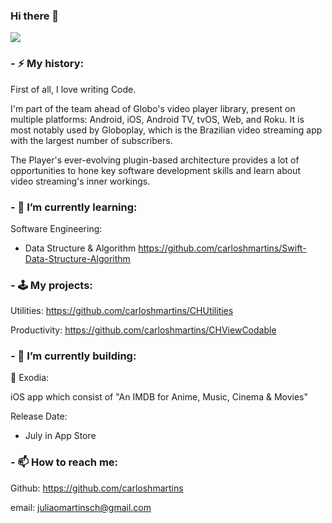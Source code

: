 ### Hi there 👋

<a href="https://github.com/carloshmartins/github-profile-views-counter">
  <img src="https://komarev.com/ghpvc/?username=carloshmartins">
</a>


### - ⚡ My history:
First of all, I love writing Code.

I'm part of the team ahead of Globo's video player library, present on multiple platforms: Android, iOS, Android TV, tvOS, Web, and Roku. It is most notably used by Globoplay, which is the Brazilian video streaming app with the largest number of subscribers.

The Player's ever-evolving plugin-based architecture provides a lot of opportunities to hone key software development skills and learn about video streaming's inner workings.

### - 🌱 I’m currently learning: 

Software Engineering:
- Data Structure & Algorithm https://github.com/carloshmartins/Swift-Data-Structure-Algorithm

### - 🕹 My projects:

Utilities:
https://github.com/carloshmartins/CHUtilities

Productivity:
https://github.com/carloshmartins/CHViewCodable

### - 🧱 I’m currently building:

📱 Exodia:

iOS app which consist of "An IMDB for Anime, Music, Cinema & Movies"

Release Date:

- July in App Store

### - 📫 How to reach me:
Github: https://github.com/carloshmartins

email: juliaomartinsch@gmail.com 
